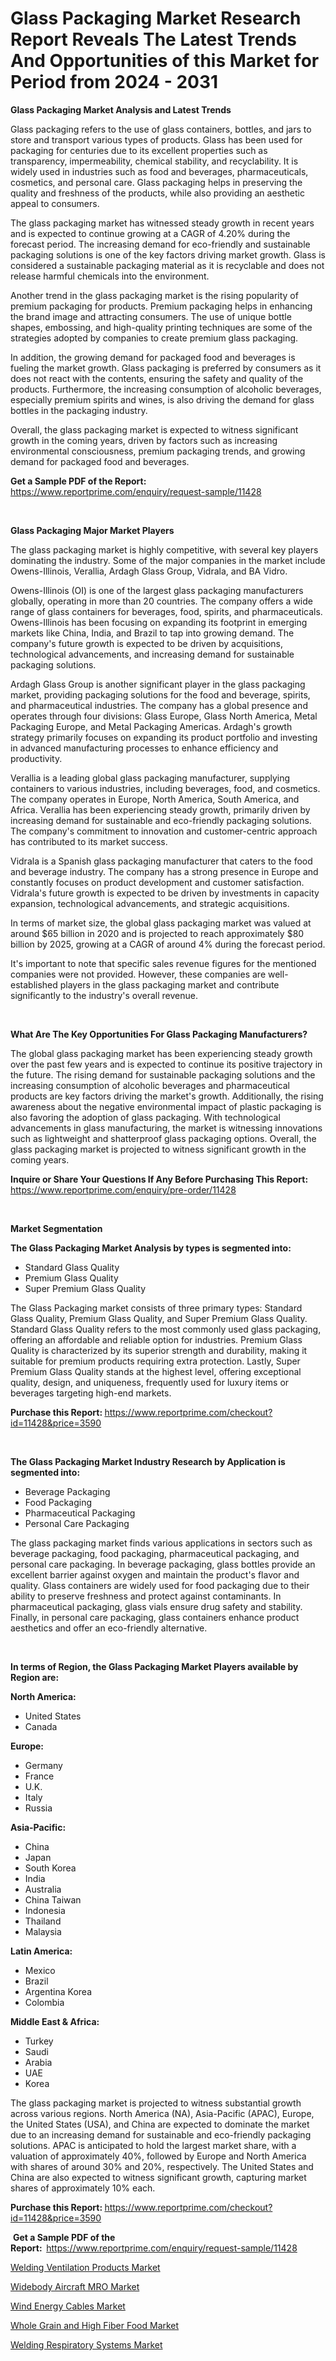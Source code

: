 <p><h1>Glass Packaging Market Research Report Reveals The Latest Trends And Opportunities of this Market for Period from 2024 - 2031</h1></p><p><strong>Glass Packaging Market Analysis and Latest Trends</strong></p>
<p><p>Glass packaging refers to the use of glass containers, bottles, and jars to store and transport various types of products. Glass has been used for packaging for centuries due to its excellent properties such as transparency, impermeability, chemical stability, and recyclability. It is widely used in industries such as food and beverages, pharmaceuticals, cosmetics, and personal care. Glass packaging helps in preserving the quality and freshness of the products, while also providing an aesthetic appeal to consumers.</p><p>The glass packaging market has witnessed steady growth in recent years and is expected to continue growing at a CAGR of 4.20% during the forecast period. The increasing demand for eco-friendly and sustainable packaging solutions is one of the key factors driving market growth. Glass is considered a sustainable packaging material as it is recyclable and does not release harmful chemicals into the environment.</p><p>Another trend in the glass packaging market is the rising popularity of premium packaging for products. Premium packaging helps in enhancing the brand image and attracting consumers. The use of unique bottle shapes, embossing, and high-quality printing techniques are some of the strategies adopted by companies to create premium glass packaging.</p><p>In addition, the growing demand for packaged food and beverages is fueling the market growth. Glass packaging is preferred by consumers as it does not react with the contents, ensuring the safety and quality of the products. Furthermore, the increasing consumption of alcoholic beverages, especially premium spirits and wines, is also driving the demand for glass bottles in the packaging industry.</p><p>Overall, the glass packaging market is expected to witness significant growth in the coming years, driven by factors such as increasing environmental consciousness, premium packaging trends, and growing demand for packaged food and beverages.</p></p>
<p><strong>Get a Sample PDF of the Report:&nbsp;</strong> <a href="https://www.reportprime.com/enquiry/request-sample/11428">https://www.reportprime.com/enquiry/request-sample/11428</a></p>
<p>&nbsp;</p>
<p><strong>Glass Packaging Major Market Players</strong></p>
<p><p>The glass packaging market is highly competitive, with several key players dominating the industry. Some of the major companies in the market include Owens-Illinois, Verallia, Ardagh Glass Group, Vidrala, and BA Vidro.</p><p>Owens-Illinois (OI) is one of the largest glass packaging manufacturers globally, operating in more than 20 countries. The company offers a wide range of glass containers for beverages, food, spirits, and pharmaceuticals. Owens-Illinois has been focusing on expanding its footprint in emerging markets like China, India, and Brazil to tap into growing demand. The company's future growth is expected to be driven by acquisitions, technological advancements, and increasing demand for sustainable packaging solutions.</p><p>Ardagh Glass Group is another significant player in the glass packaging market, providing packaging solutions for the food and beverage, spirits, and pharmaceutical industries. The company has a global presence and operates through four divisions: Glass Europe, Glass North America, Metal Packaging Europe, and Metal Packaging Americas. Ardagh's growth strategy primarily focuses on expanding its product portfolio and investing in advanced manufacturing processes to enhance efficiency and productivity.</p><p>Verallia is a leading global glass packaging manufacturer, supplying containers to various industries, including beverages, food, and cosmetics. The company operates in Europe, North America, South America, and Africa. Verallia has been experiencing steady growth, primarily driven by increasing demand for sustainable and eco-friendly packaging solutions. The company's commitment to innovation and customer-centric approach has contributed to its market success.</p><p>Vidrala is a Spanish glass packaging manufacturer that caters to the food and beverage industry. The company has a strong presence in Europe and constantly focuses on product development and customer satisfaction. Vidrala's future growth is expected to be driven by investments in capacity expansion, technological advancements, and strategic acquisitions.</p><p>In terms of market size, the global glass packaging market was valued at around $65 billion in 2020 and is projected to reach approximately $80 billion by 2025, growing at a CAGR of around 4% during the forecast period.</p><p>It's important to note that specific sales revenue figures for the mentioned companies were not provided. However, these companies are well-established players in the glass packaging market and contribute significantly to the industry's overall revenue.</p></p>
<p>&nbsp;</p>
<p><strong>What Are The Key Opportunities For Glass Packaging Manufacturers?</strong></p>
<p><p>The global glass packaging market has been experiencing steady growth over the past few years and is expected to continue its positive trajectory in the future. The rising demand for sustainable packaging solutions and the increasing consumption of alcoholic beverages and pharmaceutical products are key factors driving the market's growth. Additionally, the rising awareness about the negative environmental impact of plastic packaging is also favoring the adoption of glass packaging. With technological advancements in glass manufacturing, the market is witnessing innovations such as lightweight and shatterproof glass packaging options. Overall, the glass packaging market is projected to witness significant growth in the coming years.</p></p>
<p><strong>Inquire or Share Your Questions If Any Before Purchasing This Report:</strong> <a href="https://www.reportprime.com/enquiry/pre-order/11428">https://www.reportprime.com/enquiry/pre-order/11428</a></p>
<p>&nbsp;</p>
<p><strong>Market Segmentation</strong></p>
<p><strong>The Glass Packaging Market Analysis by types is segmented into:</strong></p>
<p><ul><li>Standard Glass Quality</li><li>Premium Glass Quality</li><li>Super Premium Glass Quality</li></ul></p>
<p><p>The Glass Packaging market consists of three primary types: Standard Glass Quality, Premium Glass Quality, and Super Premium Glass Quality. Standard Glass Quality refers to the most commonly used glass packaging, offering an affordable and reliable option for industries. Premium Glass Quality is characterized by its superior strength and durability, making it suitable for premium products requiring extra protection. Lastly, Super Premium Glass Quality stands at the highest level, offering exceptional quality, design, and uniqueness, frequently used for luxury items or beverages targeting high-end markets.</p></p>
<p><strong>Purchase this Report:&nbsp;</strong><a href="https://www.reportprime.com/checkout?id=11428&price=3590">https://www.reportprime.com/checkout?id=11428&price=3590</a></p>
<p>&nbsp;</p>
<p><strong>The Glass Packaging Market Industry Research by Application is segmented into:</strong></p>
<p><ul><li>Beverage Packaging</li><li>Food Packaging</li><li>Pharmaceutical Packaging</li><li>Personal Care Packaging</li></ul></p>
<p><p>The glass packaging market finds various applications in sectors such as beverage packaging, food packaging, pharmaceutical packaging, and personal care packaging. In beverage packaging, glass bottles provide an excellent barrier against oxygen and maintain the product's flavor and quality. Glass containers are widely used for food packaging due to their ability to preserve freshness and protect against contaminants. In pharmaceutical packaging, glass vials ensure drug safety and stability. Finally, in personal care packaging, glass containers enhance product aesthetics and offer an eco-friendly alternative.</p></p>
<p>&nbsp;</p>
<p><strong>In terms of Region, the Glass Packaging Market Players available by Region are:</strong></p>
<p>
    <p> <strong> North America: </strong>
        <ul>
            <li>United States</li>
            <li>Canada</li>
        </ul>
        </p> 
    <p> <strong> Europe: </strong>
        <ul>
            <li>Germany</li>
            <li>France</li>
            <li>U.K.</li>
            <li>Italy</li>
            <li>Russia</li>
        </ul>
        </p> 
    <p> <strong> Asia-Pacific: </strong>
        <ul>
            <li>China</li>
            <li>Japan</li>
            <li>South Korea</li>
            <li>India</li>
            <li>Australia</li>
            <li>China Taiwan</li>
            <li>Indonesia</li>
            <li>Thailand</li>
            <li>Malaysia</li>
        </ul>
        </p> 
    <p> <strong> Latin America: </strong>
        <ul>
            <li>Mexico</li>
            <li>Brazil</li>
            <li>Argentina Korea</li>
            <li>Colombia</li>
        </ul>
        </p> 
    <p> <strong> Middle East & Africa: </strong>
        <ul>
            <li>Turkey</li>
            <li>Saudi</li>
            <li>Arabia</li>
            <li>UAE</li>
            <li>Korea</li>
        </ul>
    </p>
    </p>
<p><p>The glass packaging market is projected to witness substantial growth across various regions. North America (NA), Asia-Pacific (APAC), Europe, the United States (USA), and China are expected to dominate the market due to an increasing demand for sustainable and eco-friendly packaging solutions. APAC is anticipated to hold the largest market share, with a valuation of approximately 40%, followed by Europe and North America with shares of around 30% and 20%, respectively. The United States and China are also expected to witness significant growth, capturing market shares of approximately 10% each.</p></p>
<p><strong>Purchase this Report: </strong><a href="https://www.reportprime.com/checkout?id=11428&price=3590">https://www.reportprime.com/checkout?id=11428&price=3590</a></p>
<p>&nbsp;<strong>Get a Sample PDF of the Report:&nbsp;&nbsp;</strong><a href="https://www.reportprime.com/enquiry/request-sample/11428">https://www.reportprime.com/enquiry/request-sample/11428</a></p>
<p><strong></strong></p>
<p><p><a href="https://github.com/fmbutu/Market-Research-Report-List-1/blob/main/welding-ventilation-products-market.md">Welding Ventilation Products Market</a></p><p><a href="https://github.com/maelibra/Market-Research-Report-List-1/blob/main/widebody-aircraft-mro-market.md">Widebody Aircraft MRO Market</a></p><p><a href="https://github.com/bonganingubeni/Market-Research-Report-List-1/blob/main/wind-energy-cables-market.md">Wind Energy Cables Market</a></p><p><a href="https://github.com/eththg/Market-Research-Report-List-1/blob/main/whole-grain-and-high-fiber-food-market.md">Whole Grain and High Fiber Food Market</a></p><p><a href="https://github.com/mcdonzamin/Market-Research-Report-List-1/blob/main/welding-respiratory-systems-market.md">Welding Respiratory Systems Market</a></p></p>